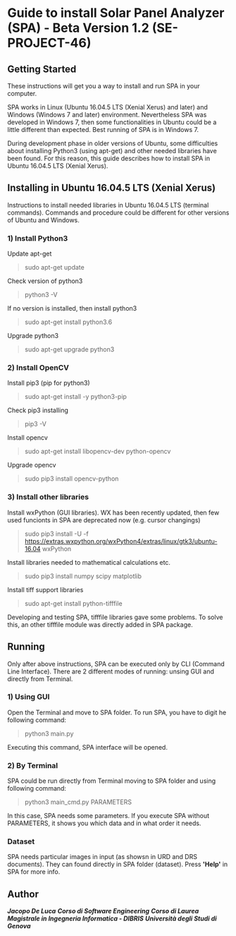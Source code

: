 # Guide to install Solar Panel Analyzer (SPA) - Beta Version 1.2 (SE-PROJECT-46)

## Getting Started

These instructions will get you a way to install and run SPA in your computer.

SPA works in Linux (Ubuntu 16.04.5 LTS (Xenial Xerus) and later) and Windows (Windows 7 and later) environment.
Nevertheless SPA was developed in Windows 7, then some functionalities in Ubuntu could be a little different than expected.
Best running of SPA is in Windows 7.

During development phase in older versions of Ubuntu, some difficulties about installing Python3 (using apt-get) and other needed libraries have been found.
For this reason, this guide describes how to install SPA in Ubuntu 16.04.5 LTS (Xenial Xerus).

## Installing in Ubuntu 16.04.5 LTS (Xenial Xerus)

Instructions to install needed libraries in Ubuntu 16.04.5 LTS (terminal commands).
Commands and procedure could be different for other versions of Ubuntu and Windows.

### 1) Install Python3

 Update apt-get

> sudo apt-get update

Check version of python3

> python3 -V


If no version is installed, then install python3

> sudo apt-get install python3.6

Upgrade python3

> sudo apt-get upgrade python3

### 2) Install OpenCV

Install pip3 (pip for python3)

> sudo apt-get install -y python3-pip

Check pip3 installing

> pip3 -V

Install opencv

> sudo apt-get install libopencv-dev python-opencv

Upgrade opencv

> sudo pip3 install opencv-python

### 3) Install other libraries

Install wxPython (GUI libraries).
WX has been recently updated, then few used funcionts in SPA are deprecated now (e.g. cursor changings)

> sudo pip3 install -U -f https://extras.wxpython.org/wxPython4/extras/linux/gtk3/ubuntu-16.04 wxPython

Install libraries needed to mathematical calculations etc.

> sudo pip3 install numpy scipy matplotlib

Install tiff support libraries

> sudo apt-get install python-tifffile

Developing and testing SPA, tifffile libraries gave some problems. To solve this, an other tifffile module was directly added in SPA package.

## Running

Only after above instructions, SPA can be executed only by CLI (Command Line Interface).
There are 2 different modes of running: unsing GUI and directly from Terminal.

### 1) Using GUI

Open the Terminal and move to SPA folder.
To run SPA, you have to digit he following command:

> python3 main.py

Executing this command, SPA interface will be opened.

### 2) By Terminal

SPA could be run directly from Terminal moving to SPA folder and using following command:

> python3 main_cmd.py PARAMETERS

In this case, SPA needs some parameters.
If you execute SPA without PARAMETERS, it shows you which data and in what order it needs.

### Dataset

SPA needs particular images in input (as showsn in URD and DRS documents).
They can found directly in SPA folder (dataset).
Press **'Help'** in SPA for more info.

## Author

***Jacopo De Luca***
***Corso di Software Engineering***
***Corso di Laurea Magistrale in Ingegneria Informatica - DIBRIS***
***Università degli Studi di Genova***
